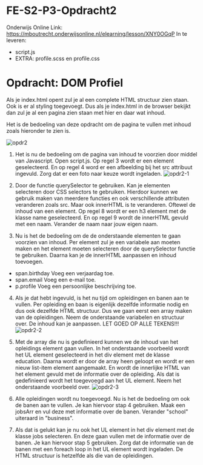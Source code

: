 # FE-S2-P3-Opdracht2

Onderwijs Online Link: https://mboutrecht.onderwijsonline.nl/elearning/lesson/XNY0OGqP
In te leveren:
- script.js
- EXTRA: profile.scss en profile.css

# Opdracht: DOM Profiel
Als je index.html opent zul je al een complete HTML structuur zien staan. Ook is er al styling toegevoegt. 
Dus als je index.html in de browser bekijkt dan zul je al een pagina zien staan met hier en daar wat inhoud.

Het is de bedoeling van deze opdracht om de pagina te vullen met inhoud zoals hieronder te zien is. 

![opdr2](https://user-images.githubusercontent.com/51715045/153872832-beef36fa-29c3-4859-ac7a-5800daccca82.png)

1. Het is nu de bedoeling om de pagina van inhoud te voorzien door middel van Javascript. 
Open script.js. Op regel 3 wordt er een element geselecteerd. 
En op regel 4 word er een afbeelding bij het src attribuut ingevuld. 
Zorg dat er een foto naar keuze wordt ingeladen. 
![opdr2-1](https://user-images.githubusercontent.com/51715045/153872854-80588970-a3d3-4db9-b0a6-f1af60dce900.png)

 
2. Door de functie querySelector te gebruiken. Kan je elementen selecteren door CSS selectors te gebruiken. 
Hierdoor kunnen we gebruik maken van meerdere functies en ook verschillende attributen veranderen zoals src. 
Maar ook innerHTML is te veranderen. Oftewel de inhoud van een element. 
Op regel 8 wordt er een h3 element met de klasse name geselecteerd. 
En op regel 9 wordt de innerHTML gevuld met een naam. 
Verander de naam naar jouw eigen naam. 
 
3. Nu is het de bedoeling om de de onderstaande elementen te gaan voorzien van inhoud. 
Per element zul je een variabele aan moeten maken en het element moeten selecteren door de querySelector functie te gebruiken. Daarna kan je de innerHTML aanpassen en inhoud toevoegen. 
  - span.birthday
  Voeg een verjaardag toe.
  - span.email
  Voeg een e-mail toe.
  - p.profile
  Voeg een persoonlijke beschrijving toe.
 
4. Als je dat hebt ingevuld, is het nu tijd om opleidingen en banen aan te vullen. 
Per opleiding en baan is eigenlijk dezelfde informatie nodig en dus ook dezelfde HTML structuur. 
Dus we gaan eerst een array maken van de opleidingen. 
Neem de onderstaande variabelen en structuur over. De inhoud kan je aanpassen. 
LET GOED OP ALLE TEKENS!!!
![opdr2-2](https://user-images.githubusercontent.com/51715045/153872884-b0f114ff-fd60-49bd-a569-3e70d56058b0.png)
 
5. Met de array die nu is gedefinieerd kunnen we de inhoud van het opleidings element gaan vullen. 
In het onderstaande voorbeeld wordt het UL element geselecteerd in het div element met de klasse education. 
Daarna wordt er door de array heen geloopt en wordt er een nieuw list-item element aangemaakt. 
En wordt de innerlijke HTML van het element gevuld met de informatie over de opleiding. Als dat is gedefinieerd wordt het toegevoegd aan het UL element. 
Neem het onderstaande voorbeeld over. 
![opdr2-3](https://user-images.githubusercontent.com/51715045/153872908-e2f76ffb-7ee0-487d-a082-efcd26c3aa32.png)
 
6. Alle opleidingen wordt nu toegevoegd. Nu is het de bedoeling om ook de banen aan te vullen. 
Je kan hiervoor stap 4 gebruiken.
Maak een jobsArr en vul deze met informatie over de banen. Verander "school" uiteraard in "business". 
 
7. Als dat is gelukt kan je nu ook het UL element in het div element met de klasse jobs selecteren. 
En deze gaan vullen met de informatie over de banen. 
Je kan hiervoor stap 5 gebruiken. 
Zorg dat de informatie van de banen met een foreach loop in het UL element wordt ingeladen. 
De HTML structuur is hetzelfde als die van de opleidingen. 
